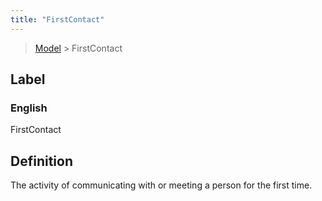 ```yaml
---
title: "FirstContact"
---
```


> [Model](./../) > FirstContact

## Label

### English
FirstContact


## Definition
The activity of communicating with or meeting a person for the first time. 


    
